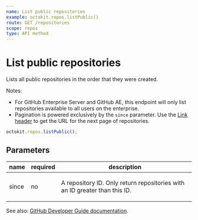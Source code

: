 ```yaml
---
name: List public repositories
example: octokit.repos.listPublic()
route: GET /repositories
scope: repos
type: API method
---
```


# List public repositories

Lists all public repositories in the order that they were created.

Notes:

- For GitHub Enterprise Server and GitHub AE, this endpoint will only list repositories available to all users on the enterprise.
- Pagination is powered exclusively by the `since` parameter. Use the [Link header](https://docs.github.com/rest/overview/resources-in-the-rest-api#link-header) to get the URL for the next page of repositories.

```js
octokit.repos.listPublic();
```

## Parameters

<table>
  <thead>
    <tr>
      <th>name</th>
      <th>required</th>
      <th>description</th>
    </tr>
  </thead>
  <tbody>
    <tr><td>since</td><td>no</td><td>

A repository ID. Only return repositories with an ID greater than this ID.

</td></tr>
  </tbody>
</table>

See also: [GitHub Developer Guide documentation](https://docs.github.com/rest/reference/repos/#list-public-repositories).
